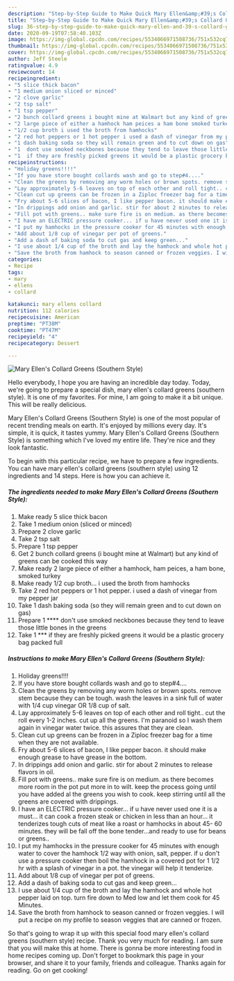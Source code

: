 ```yaml
---
description: "Step-by-Step Guide to Make Quick Mary Ellen&amp;#39;s Collard Greens (Southern Style)"
title: "Step-by-Step Guide to Make Quick Mary Ellen&amp;#39;s Collard Greens (Southern Style)"
slug: 36-step-by-step-guide-to-make-quick-mary-ellen-and-39-s-collard-greens-southern-style
date: 2020-09-19T07:58:40.103Z
image: https://img-global.cpcdn.com/recipes/5534066971508736/751x532cq70/mary-ellens-collard-greens-southern-style-recipe-main-photo.jpg
thumbnail: https://img-global.cpcdn.com/recipes/5534066971508736/751x532cq70/mary-ellens-collard-greens-southern-style-recipe-main-photo.jpg
cover: https://img-global.cpcdn.com/recipes/5534066971508736/751x532cq70/mary-ellens-collard-greens-southern-style-recipe-main-photo.jpg
author: Jeff Steele
ratingvalue: 4.9
reviewcount: 14
recipeingredient:
- "5 slice thick bacon"
- "1 medium onion sliced or minced"
- "2 clove garlic"
- "2 tsp salt"
- "1 tsp pepper"
- "2 bunch collard greens i bought mine at Walmart but any kind of greens can be cooked this way"
- "2 large piece of either a hamhock ham peices a ham bone smoked turkey"
- "1/2 cup broth i used the broth from hamhocks"
- "2 red hot peppers or 1 hot pepper i used a dash of vinegar from my pepper jar"
- "1 dash baking soda so they will remain green and to cut down on gas"
- "1  dont use smoked neckbones because they tend to leave those little bones in the greens"
- "1  if they are freshly picked greens it would be a plastic grocery bag packed full"
recipeinstructions:
- "Holiday greens!!!!"
- "If you have store bought collards wash and go to step#4...."
- "Clean the greens by removing any worm holes or brown spots. remove stem because they can be tough. wash the leaves in a sink full of water with 1/4 cup vinegar OR 1/8 cup of salt."
- "Lay approximately 5-6 leaves on top of each other and roll tight.. cut the roll every 1-2 inches. cut up all the greens. I&#39;m paranoid so I wash them again in vinegar water twice. this assures that they are clean."
- "Clean cut up greens can be frozen in a Ziploc freezer bag for a time when they are not available."
- "Fry about 5-6 slices of bacon, I like pepper bacon. it should make enough grease to have grease in the bottom."
- "In drippings add onion and garlic. stir for about 2 minutes to release flavors in oil."
- "Fill pot with greens.. make sure fire is on medium. as there becomes more room in the pot put more in to wilt. keep the process going until you have added al the greens you wish to cook. keep stirring until all the greens are covered with drippings."
- "I have an ELECTRIC pressure cooker... if u have never used one it is a must... it can cook a frozen steak or chicken in less than an hour... it tenderizes tough cuts of meat like a roast or hamhocks in about 45- 60 minutes. they will be fall off the bone tender...and ready to use for beans or greens.."
- "I put my hamhocks in the pressure cooker for 45 minutes with enough water to cover the hamhock 1/2 way with onion, salt, pepper. if u don&#39;t use a pressure cooker then boil the hamhock in a covered pot for 1 1/2 hr with a splash of vinegar in a pot. the vinegar will help it tenderize."
- "Add about 1/8 cup of vinegar per pot of greens."
- "Add a dash of baking soda to cut gas and keep green..."
- "I use about 1/4 cup of the broth and lay the hamhock and whole hot pepper laid on top. turn fire down to Med low and let them cook for 45 Minutes."
- "Save the broth from hamhock to season canned or frozen veggies. I will put a recipe on my profile to season veggies that are canned or frozen."
categories:
- Recipe
tags:
- mary
- ellens
- collard

katakunci: mary ellens collard 
nutrition: 112 calories
recipecuisine: American
preptime: "PT38M"
cooktime: "PT47M"
recipeyield: "4"
recipecategory: Dessert

---
```



![Mary Ellen&#39;s Collard Greens (Southern Style)](https://img-global.cpcdn.com/recipes/5534066971508736/751x532cq70/mary-ellens-collard-greens-southern-style-recipe-main-photo.jpg)

Hello everybody, I hope you are having an incredible day today. Today, we're going to prepare a special dish, mary ellen&#39;s collard greens (southern style). It is one of my favorites. For mine, I am going to make it a bit unique. This will be really delicious.

Mary Ellen&#39;s Collard Greens (Southern Style) is one of the most popular of recent trending meals on earth. It's enjoyed by millions every day. It's simple, it is quick, it tastes yummy. Mary Ellen&#39;s Collard Greens (Southern Style) is something which I've loved my entire life. They're nice and they look fantastic.




To begin with this particular recipe, we have to prepare a few ingredients. You can have mary ellen&#39;s collard greens (southern style) using 12 ingredients and 14 steps. Here is how you can achieve it.

<!--inarticleads1-->

##### The ingredients needed to make Mary Ellen&#39;s Collard Greens (Southern Style):

1. Make ready 5 slice thick bacon
1. Take 1 medium onion (sliced or minced)
1. Prepare 2 clove garlic
1. Take 2 tsp salt
1. Prepare 1 tsp pepper
1. Get 2 bunch collard greens (i bought mine at Walmart) but any kind of greens can be cooked this way
1. Make ready 2 large piece of either a hamhock, ham peices, a ham bone, smoked turkey
1. Make ready 1/2 cup broth... i used the broth from hamhocks
1. Take 2 red hot peppers or 1 hot pepper. i used a dash of vinegar from my pepper jar
1. Take 1 dash baking soda (so they will remain green and to cut down on gas)
1. Prepare 1 **** don&#39;t use smoked neckbones because they tend to leave those little bones in the greens
1. Take 1 *** if they are freshly picked greens it would be a plastic grocery bag packed full




<!--inarticleads2-->

##### Instructions to make Mary Ellen&#39;s Collard Greens (Southern Style):

1. Holiday greens!!!!
1. If you have store bought collards wash and go to step#4....
1. Clean the greens by removing any worm holes or brown spots. remove stem because they can be tough. wash the leaves in a sink full of water with 1/4 cup vinegar OR 1/8 cup of salt.
1. Lay approximately 5-6 leaves on top of each other and roll tight.. cut the roll every 1-2 inches. cut up all the greens. I&#39;m paranoid so I wash them again in vinegar water twice. this assures that they are clean.
1. Clean cut up greens can be frozen in a Ziploc freezer bag for a time when they are not available.
1. Fry about 5-6 slices of bacon, I like pepper bacon. it should make enough grease to have grease in the bottom.
1. In drippings add onion and garlic. stir for about 2 minutes to release flavors in oil.
1. Fill pot with greens.. make sure fire is on medium. as there becomes more room in the pot put more in to wilt. keep the process going until you have added al the greens you wish to cook. keep stirring until all the greens are covered with drippings.
1. I have an ELECTRIC pressure cooker... if u have never used one it is a must... it can cook a frozen steak or chicken in less than an hour... it tenderizes tough cuts of meat like a roast or hamhocks in about 45- 60 minutes. they will be fall off the bone tender...and ready to use for beans or greens..
1. I put my hamhocks in the pressure cooker for 45 minutes with enough water to cover the hamhock 1/2 way with onion, salt, pepper. if u don&#39;t use a pressure cooker then boil the hamhock in a covered pot for 1 1/2 hr with a splash of vinegar in a pot. the vinegar will help it tenderize.
1. Add about 1/8 cup of vinegar per pot of greens.
1. Add a dash of baking soda to cut gas and keep green...
1. I use about 1/4 cup of the broth and lay the hamhock and whole hot pepper laid on top. turn fire down to Med low and let them cook for 45 Minutes.
1. Save the broth from hamhock to season canned or frozen veggies. I will put a recipe on my profile to season veggies that are canned or frozen.




So that's going to wrap it up with this special food mary ellen&#39;s collard greens (southern style) recipe. Thank you very much for reading. I am sure that you will make this at home. There is gonna be more interesting food in home recipes coming up. Don't forget to bookmark this page in your browser, and share it to your family, friends and colleague. Thanks again for reading. Go on get cooking!

